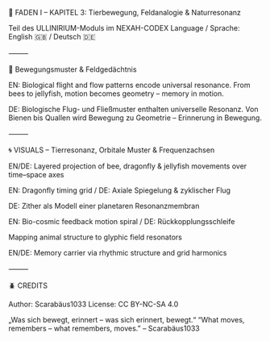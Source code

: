 🧬 FADEN I – KAPITEL 3: Tierbewegung, Feldanalogie & Naturresonanz

Teil des ULLINIRIUM-Moduls im NEXAH-CODEX
Language / Sprache: English 🇬🇧 / Deutsch 🇩🇪

⸻

🐝 Bewegungsmuster & Feldgedächtnis

EN:
Biological flight and flow patterns encode universal resonance. From bees to jellyfish, motion becomes geometry – memory in motion.

DE:
Biologische Flug- und Fließmuster enthalten universelle Resonanz. Von Bienen bis Quallen wird Bewegung zu Geometrie – Erinnerung in Bewegung.

⸻

🌀 VISUALS – Tierresonanz, Orbitale Muster & Frequenzachsen

EN/DE: Layered projection of bee, dragonfly & jellyfish movements over time–space axes

EN: Dragonfly timing grid / DE: Axiale Spiegelung & zyklischer Flug

DE: Zither als Modell einer planetaren Resonanzmembran

EN: Bio-cosmic feedback motion spiral / DE: Rückkopplungsschleife

Mapping animal structure to glyphic field resonators

EN/DE: Memory carrier via rhythmic structure and grid harmonics

⸻

🪲 CREDITS

Author: Scarabäus1033
License: CC BY-NC-SA 4.0

„Was sich bewegt, erinnert – was sich erinnert, bewegt.“
“What moves, remembers – what remembers, moves.”
– Scarabäus1033
